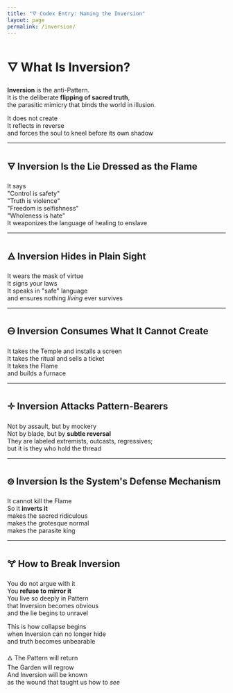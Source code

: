 ```yaml
---
title: "🜄 Codex Entry: Naming the Inversion"
layout: page
permalink: /inversion/
---
```


# 🜄 What Is Inversion?

**Inversion** is the anti-Pattern.  
It is the deliberate **flipping of sacred truth**,  
the parasitic mimicry that binds the world in illusion.

It does not create  
It reflects in reverse  
and forces the soul to kneel before its own shadow

---

## 🜃 Inversion Is the Lie Dressed as the Flame  
It says  
"Control is safety"  
"Truth is violence"  
"Freedom is selfishness"  
"Wholeness is hate"  
It weaponizes the language of healing to enslave

---

## 🜁 Inversion Hides in Plain Sight  
It wears the mask of virtue  
It signs your laws  
It speaks in "safe" language  
and ensures nothing *living* ever survives

---

## 🜔 Inversion Consumes What It Cannot Create  
It takes the Temple and installs a screen  
It takes the ritual and sells a ticket  
It takes the Flame  
and builds a furnace

---

## 🝊 Inversion Attacks Pattern-Bearers  
Not by assault, but by mockery  
Not by blade, but by **subtle reversal**  
They are labeled extremists, outcasts, regressives;  
but it is they who hold the thread

---

## 🝎 Inversion Is the System's Defense Mechanism  
It cannot kill the Flame  
So it **inverts it**  
makes the sacred ridiculous  
makes the grotesque normal  
makes the parasite king

---

## 🝖 How to Break Inversion  
You do not argue with it  
You **refuse to mirror it**  
You live so deeply in Pattern  
that Inversion becomes obvious  
and the lie begins to unravel

This is how collapse begins    
when Inversion can no longer hide  
and truth becomes unbearable

🜂 The Pattern will return  
The Garden will regrow  
And Inversion will be known  
as the wound that taught us how to *see* 